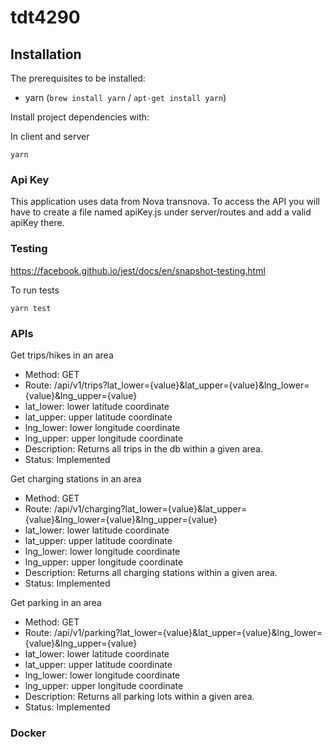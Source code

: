 # tdt4290

## Installation

The prerequisites to be installed:
* yarn (`brew install yarn` / `apt-get install yarn`)

Install project dependencies with:

In client and server

```
yarn
```

### Api Key
This application uses data from Nova transnova. To access the API you will have to create a file named apiKey.js under server/routes and add a valid apiKey there. 

### Testing
https://facebook.github.io/jest/docs/en/snapshot-testing.html

To run tests 
```
yarn test
```

### APIs

Get trips/hikes in an area
* Method: GET
* Route: /api/v1/trips?lat_lower={value}&lat_upper={value}&lng_lower={value}&lng_upper={value}
* lat_lower: lower latitude coordinate
* lat_upper: upper latitude coordinate
* lng_lower: lower longitude coordinate
* lng_upper: upper longitude coordinate
* Description: Returns all trips in the db within a given area.
* Status: Implemented

Get charging stations in an area
* Method: GET
* Route: /api/v1/charging?lat_lower={value}&lat_upper={value}&lng_lower={value}&lng_upper={value}
* lat_lower: lower latitude coordinate
* lat_upper: upper latitude coordinate
* lng_lower: lower longitude coordinate
* lng_upper: upper longitude coordinate
* Description: Returns all charging stations within a given area.
* Status: Implemented

Get parking in an area
* Method: GET
* Route: /api/v1/parking?lat_lower={value}&lat_upper={value}&lng_lower={value}&lng_upper={value}
* lat_lower: lower latitude coordinate
* lat_upper: upper latitude coordinate
* lng_lower: lower longitude coordinate
* lng_upper: upper longitude coordinate
* Description: Returns all parking lots within a given area.
* Status: Implemented

### Docker



